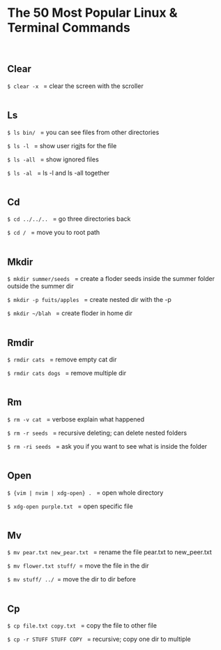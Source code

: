 # The 50 Most Popular Linux & Terminal Commands
<br/>

## Clear
```$ clear -x ``` = clear the screen with the scroller 
<br/>
<br/>

## Ls
```$ ls bin/ ``` = you can see files from other directories

```$ ls -l ``` = show user rigjts for the file

```$ ls -all ``` = show ignored files

```$ ls -al ``` = ls -l and ls -all together 
<br/>
<br/>

## Cd
```$ cd ../../.. ``` = go three directories back 

```$ cd / ``` = move you to root path 
<br/>
<br/>

## Mkdir
```$ mkdir summer/seeds ``` = create a floder seeds inside the summer folder outside the summer dir

```$ mkdir -p fuits/apples ``` = create nested dir with the -p

```$ mkdir ~/blah ``` = create floder in home dir
<br/>
<br/>

## Rmdir
```$ rmdir cats ``` = remove empty cat dir

```$ rmdir cats dogs ``` = remove multiple dir 
<br/>
<br/>

## Rm
```$ rm -v cat ``` = verbose explain what happened

```$ rm -r seeds ``` = recursive deleting; can delete nested folders

```$ rm -ri seeds ``` = ask you if you want to see what is inside the folder 
<br/>
<br/>

## Open
```$ {vim | nvim | xdg-open} . ``` = open whole directory

```$ xdg-open purple.txt ``` = open specific file 
<br/>
<br/>

## Mv
```$ mv pear.txt new_pear.txt ``` = rename the file pear.txt to new_peer.txt

```$ mv flower.txt stuff/ ```= move the file in the dir

```$ mv stuff/ ../ ```= move the dir to dir before 
<br/>
<br/>

## Cp
```$ cp file.txt copy.txt ``` = copy the file to other file

```$ cp -r STUFF STUFF COPY ``` = recursive; copy one dir to multiple
<br/>
<br/>
